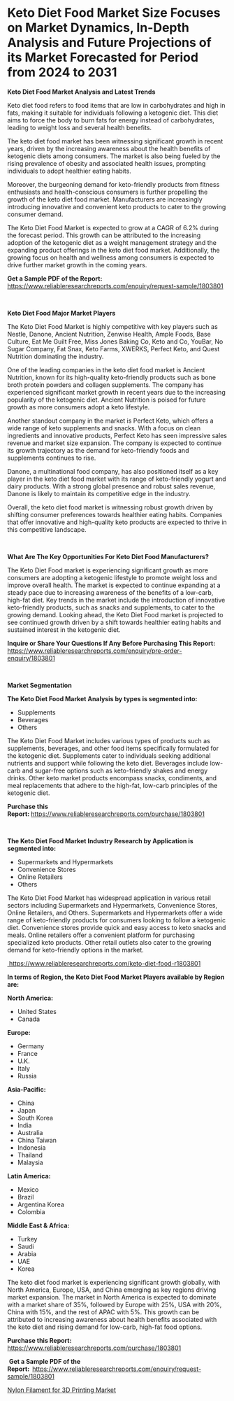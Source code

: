<p><h1>Keto Diet Food Market Size Focuses on Market Dynamics, In-Depth Analysis and Future Projections of its Market Forecasted for Period from 2024 to 2031</h1></p><p><strong>Keto Diet Food Market Analysis and Latest Trends</strong></p>
<p><p>Keto diet food refers to food items that are low in carbohydrates and high in fats, making it suitable for individuals following a ketogenic diet. This diet aims to force the body to burn fats for energy instead of carbohydrates, leading to weight loss and several health benefits.</p><p>The keto diet food market has been witnessing significant growth in recent years, driven by the increasing awareness about the health benefits of ketogenic diets among consumers. The market is also being fueled by the rising prevalence of obesity and associated health issues, prompting individuals to adopt healthier eating habits.</p><p>Moreover, the burgeoning demand for keto-friendly products from fitness enthusiasts and health-conscious consumers is further propelling the growth of the keto diet food market. Manufacturers are increasingly introducing innovative and convenient keto products to cater to the growing consumer demand.</p><p>The Keto Diet Food Market is expected to grow at a CAGR of 6.2% during the forecast period. This growth can be attributed to the increasing adoption of the ketogenic diet as a weight management strategy and the expanding product offerings in the keto diet food market. Additionally, the growing focus on health and wellness among consumers is expected to drive further market growth in the coming years.</p></p>
<p><strong>Get a Sample PDF of the Report:&nbsp;</strong> <a href="https://www.reliableresearchreports.com/enquiry/request-sample/1803801">https://www.reliableresearchreports.com/enquiry/request-sample/1803801</a></p>
<p>&nbsp;</p>
<p><strong>Keto Diet Food Major Market Players</strong></p>
<p><p>The Keto Diet Food Market is highly competitive with key players such as Nestle, Danone, Ancient Nutrition, Zenwise Health, Ample Foods, Base Culture, Eat Me Guilt Free, Miss Jones Baking Co, Keto and Co, YouBar, No Sugar Company, Fat Snax, Keto Farms, XWERKS, Perfect Keto, and Quest Nutrition dominating the industry.</p><p>One of the leading companies in the keto diet food market is Ancient Nutrition, known for its high-quality keto-friendly products such as bone broth protein powders and collagen supplements. The company has experienced significant market growth in recent years due to the increasing popularity of the ketogenic diet. Ancient Nutrition is poised for future growth as more consumers adopt a keto lifestyle.</p><p>Another standout company in the market is Perfect Keto, which offers a wide range of keto supplements and snacks. With a focus on clean ingredients and innovative products, Perfect Keto has seen impressive sales revenue and market size expansion. The company is expected to continue its growth trajectory as the demand for keto-friendly foods and supplements continues to rise.</p><p>Danone, a multinational food company, has also positioned itself as a key player in the keto diet food market with its range of keto-friendly yogurt and dairy products. With a strong global presence and robust sales revenue, Danone is likely to maintain its competitive edge in the industry.</p><p>Overall, the keto diet food market is witnessing robust growth driven by shifting consumer preferences towards healthier eating habits. Companies that offer innovative and high-quality keto products are expected to thrive in this competitive landscape.</p></p>
<p>&nbsp;</p>
<p><strong>What Are The Key Opportunities For Keto Diet Food Manufacturers?</strong></p>
<p><p>The Keto Diet Food market is experiencing significant growth as more consumers are adopting a ketogenic lifestyle to promote weight loss and improve overall health. The market is expected to continue expanding at a steady pace due to increasing awareness of the benefits of a low-carb, high-fat diet. Key trends in the market include the introduction of innovative keto-friendly products, such as snacks and supplements, to cater to the growing demand. Looking ahead, the Keto Diet Food market is projected to see continued growth driven by a shift towards healthier eating habits and sustained interest in the ketogenic diet.</p></p>
<p><strong>Inquire or Share Your Questions If Any Before Purchasing This Report:</strong> <a href="https://www.reliableresearchreports.com/enquiry/pre-order-enquiry/1803801">https://www.reliableresearchreports.com/enquiry/pre-order-enquiry/1803801</a></p>
<p>&nbsp;</p>
<p><strong>Market Segmentation</strong></p>
<p><strong>The Keto Diet Food Market Analysis by types is segmented into:</strong></p>
<p><ul><li>Supplements</li><li>Beverages</li><li>Others</li></ul></p>
<p><p>The Keto Diet Food Market includes various types of products such as supplements, beverages, and other food items specifically formulated for the ketogenic diet. Supplements cater to individuals seeking additional nutrients and support while following the keto diet. Beverages include low-carb and sugar-free options such as keto-friendly shakes and energy drinks. Other keto market products encompass snacks, condiments, and meal replacements that adhere to the high-fat, low-carb principles of the ketogenic diet.</p></p>
<p><strong>Purchase this Report:&nbsp;</strong><a href="https://www.reliableresearchreports.com/purchase/1803801">https://www.reliableresearchreports.com/purchase/1803801</a></p>
<p>&nbsp;</p>
<p><strong>The Keto Diet Food Market Industry Research by Application is segmented into:</strong></p>
<p><ul><li>Supermarkets and Hypermarkets</li><li>Convenience Stores</li><li>Online Retailers</li><li>Others</li></ul></p>
<p><p>The Keto Diet Food Market has widespread application in various retail sectors including Supermarkets and Hypermarkets, Convenience Stores, Online Retailers, and Others. Supermarkets and Hypermarkets offer a wide range of keto-friendly products for consumers looking to follow a ketogenic diet. Convenience stores provide quick and easy access to keto snacks and meals. Online retailers offer a convenient platform for purchasing specialized keto products. Other retail outlets also cater to the growing demand for keto-friendly options in the market.</p></p>
<p><a href="https://www.reliableresearchreports.com/keto-diet-food-r1803801">&nbsp;https://www.reliableresearchreports.com/keto-diet-food-r1803801</a></p>
<p><strong>In terms of Region, the Keto Diet Food Market Players available by Region are:</strong></p>
<p>
    <p> <strong> North America: </strong>
        <ul>
            <li>United States</li>
            <li>Canada</li>
        </ul>
        </p> 
    <p> <strong> Europe: </strong>
        <ul>
            <li>Germany</li>
            <li>France</li>
            <li>U.K.</li>
            <li>Italy</li>
            <li>Russia</li>
        </ul>
        </p> 
    <p> <strong> Asia-Pacific: </strong>
        <ul>
            <li>China</li>
            <li>Japan</li>
            <li>South Korea</li>
            <li>India</li>
            <li>Australia</li>
            <li>China Taiwan</li>
            <li>Indonesia</li>
            <li>Thailand</li>
            <li>Malaysia</li>
        </ul>
        </p> 
    <p> <strong> Latin America: </strong>
        <ul>
            <li>Mexico</li>
            <li>Brazil</li>
            <li>Argentina Korea</li>
            <li>Colombia</li>
        </ul>
        </p> 
    <p> <strong> Middle East & Africa: </strong>
        <ul>
            <li>Turkey</li>
            <li>Saudi</li>
            <li>Arabia</li>
            <li>UAE</li>
            <li>Korea</li>
        </ul>
    </p>
    </p>
<p><p>The keto diet food market is experiencing significant growth globally, with North America, Europe, USA, and China emerging as key regions driving market expansion. The market in North America is expected to dominate with a market share of 35%, followed by Europe with 25%, USA with 20%, China with 15%, and the rest of APAC with 5%. This growth can be attributed to increasing awareness about health benefits associated with the keto diet and rising demand for low-carb, high-fat food options.</p></p>
<p><strong>Purchase this Report: </strong><a href="https://www.reliableresearchreports.com/purchase/1803801">https://www.reliableresearchreports.com/purchase/1803801</a></p>
<p>&nbsp;<strong>Get a Sample PDF of the Report:&nbsp;&nbsp;</strong><a href="https://www.reliableresearchreports.com/enquiry/request-sample/1803801">https://www.reliableresearchreports.com/enquiry/request-sample/1803801</a></p>
<p><strong></strong></p>
<p><p><a href="https://invited-way-688.notion.site/Nylon-Filament-for-3D-Printing-Market-Research-Report-Reveals-The-Latest-Trends-And-Opportunities-of-a1fe5bc4435a49a590fac952f4a66467">Nylon Filament for 3D Printing Market</a></p></p>